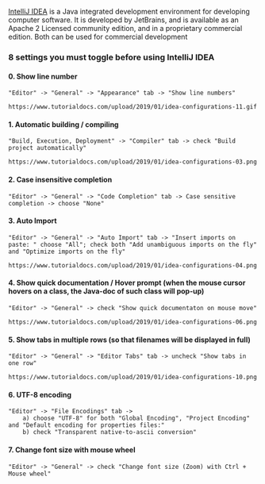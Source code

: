[IntelliJ IDEA](https://www.jetbrains.com/idea/) is a Java integrated development environment for developing computer software. It is developed by JetBrains, and is available as an Apache 2 Licensed community edition, and in a proprietary commercial edition. Both can be used for commercial development

### 8 settings you must toggle before using IntelliJ IDEA ##

#### 0. Show line number
    
    "Editor" -> "General" -> "Appearance" tab -> "Show line numbers"
    
    https://www.tutorialdocs.com/upload/2019/01/idea-configurations-11.gif
    
#### 1. Automatic building / compiling
   
    "Build, Execution, Deployment" -> "Compiler" tab -> check "Build project automatically"
    
    https://www.tutorialdocs.com/upload/2019/01/idea-configurations-03.png
    
#### 2. Case insensitive completion

    "Editor" -> "General" -> "Code Completion" tab -> Case sensitive completion -> choose "None"
    
#### 3. Auto Import

    "Editor" -> "General" -> "Auto Import" tab -> "Insert imports on paste: " choose "All"; check both "Add unambiguous imports on the fly" and "Optimize imports on the fly" 
    
    https://www.tutorialdocs.com/upload/2019/01/idea-configurations-04.png
   
#### 4. Show quick documentation / Hover prompt (when the mouse cursor hovers on a class, the Java-doc of such class will pop-up)

    "Editor" -> "General" -> check "Show quick documentaton on mouse move"
    
    https://www.tutorialdocs.com/upload/2019/01/idea-configurations-06.png

#### 5. Show tabs in multiple rows (so that filenames will be displayed in full)

    "Editor" -> "General" -> "Editor Tabs" tab -> uncheck "Show tabs in one row"

    https://www.tutorialdocs.com/upload/2019/01/idea-configurations-10.png
    
#### 6. UTF-8 encoding

    "Editor" -> "File Encodings" tab ->
        a) choose "UTF-8" for both "Global Encoding", "Project Encoding" and "Default encoding for properties files:"
        b) check "Transparent native-to-ascii conversion"
        
#### 7. Change font size with mouse wheel

    "Editor" -> "General" -> check "Change font size (Zoom) with Ctrl + Mouse wheel"

